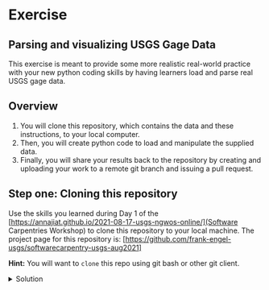 # Exercise
## Parsing and visualizing USGS Gage Data
This exercise is meant to provide some more realistic real-world practice with 
your new python coding skills by having learners load and parse  real USGS 
gage data.

## Overview
1. You will clone this repository, which contains the data and these instructions,
   to your local computer.
2. Then, you will create python code to load and manipulate the supplied data.
3. Finally, you will share your results back to the repository by creating and uploading your work to a 
   remote git branch and issuing a pull request.

## Step one: Cloning this repository
Use the skills you learned during Day 1 of the 
[https://annajiat.github.io/2021-08-17-usgs-ngwos-online/](Software Carpentries Workshop)
to clone this repository to your local machine. The project page for this repository is:
[https://github.com/frank-engel-usgs/softwarecarpentry-usgs-aug2021]

**Hint:** You will want to `clone` this repo using git bash or other git client. 

<details>
  <summary>Solution</summary>
  
  Open a git bash window in the location you wish your clone of the repository to live.
  Then, issue the command:

  ```buildoutcfg
  git clone https://annajiat.github.io/2021-08-17-usgs-ngwos-online/
  ```

  Conversely, if using ssh, the command would be:
```buildoutcfg
git clone git@github.com:frank-engel-usgs/softwarecarpentry-usgs-aug2021.git
```
</details>
